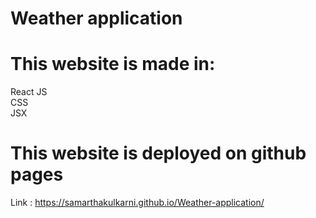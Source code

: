 # Weather application

# This website is made in:
React JS <br>
CSS <br>
JSX <br>

# This website is deployed on github pages
Link : https://samarthakulkarni.github.io/Weather-application/
